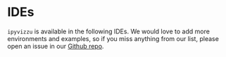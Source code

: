 # IDEs

`ipyvizzu` is available in the following IDEs. We would love to add more
environments and examples, so if you miss anything from our list, please open an
issue in our [Github repo](https://github.com/vizzuhq/ipyvizzu).
